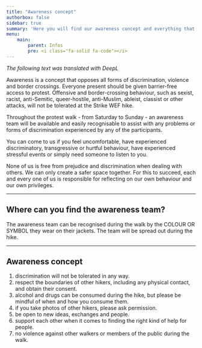 ```yaml
---
title: "Awareness concept"
authorbox: false
sidebar: true
summary: 'Here you will find our awareness concept and everything that goes with it.'
menu: 
    main:
        parent: Infos
        pre: <i class="fa-solid fa-code"></i>
---
```

_The following text was translated with DeepL_

Awareness is a concept that opposes all forms of discrimination, violence and border crossings. Everyone present should be given barrier-free access to protest. Offensive and border-crossing behaviour, such as sexist, racist, anti-Semitic, queer-hostile, anti-Muslim, ableist, classist or other attacks, will not be tolerated at the Strike WEF hike.

Throughout the protest walk - from Saturday to Sunday - an awareness team will be available and easily recognisable to assist with any problems or forms of discrimination experienced by any of the participants.

You can come to us if you feel uncomfortable, have experienced discriminatory, transgressive or hurtful behaviour, have experienced stressful events or simply need someone to listen to you.

None of us is free from prejudice and discrimination when dealing with others. We can only create a safer space together. For this to succeed, each and every one of us is responsible for reflecting on our own behaviour and our own privileges.

---

## Where can you find the awareness team?
The awareness team can be recognised during the walk by the COLOUR OR SYMBOL they wear on their jackets. The team will be spread out during the hike.

---

## Awareness concept
1. discrimination will not be tolerated in any way.
2. respect the boundaries of other hikers, including any physical contact, and obtain their consent.
3. alcohol and drugs can be consumed during the hike, but please be mindful of when and how you consume them.
4. if you take photos of other hikers, please ask permission.
5. be open to new ideas, exchanges and people.
6. support each other when it comes to finding the right kind of help for people.
7. no violence against other walkers or members of the public during the walk.
